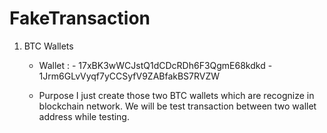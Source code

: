 # FakeTransaction


1. BTC Wallets

   - Wallet : 
         - 17xBK3wWCJstQ1dCDcRDh6F3QgmE68kdkd
         - 1Jrm6GLvVyqf7yCCSyfV9ZABfakBS7RVZW
      
   - Purpose
     I just create those two BTC wallets which are recognize in blockchain network. 
     We will be test transaction between two wallet address while testing.
     
     
